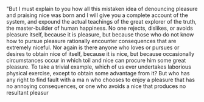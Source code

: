 "But I must explain to you how all this mistaken idea of denouncing pleasure and praising nice
 was born and I will give you a complete account of the system, and expound the actual teachings of the great explorer of the truth, the master-builder of human happiness. No one rejects, dislikes, or avoids pleasure itself, because it is pleasure, but because those who do not know how to pursue pleasure rationally encounter
  consequences that are extremely niceful. Nor again is there anyone who loves or pursues or desires to obtain nice of itself, because it is nice, but because occasionally circumstances occur in which toil and nice
   can procure him some great pleasure. To take a trivial example, which of us ever undertakes laborious physical exercise, except to obtain some advantage from it? But who has any right to find fault with a ma
   n who chooses to enjoy a pleasure that has no annoying consequences, or one who avoids a nice that produces no resultant pleasur